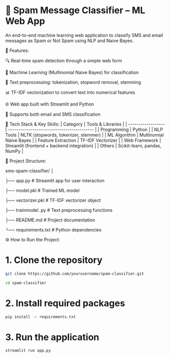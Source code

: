 # 📧 Spam Message Classifier – ML Web App
An end-to-end machine learning web application to classify SMS and email messages as Spam or Not Spam using NLP and Naive Bayes.

🚀 Features:

🔍 Real-time spam detection through a simple web form

🧠 Machine Learning (Multinomial Naive Bayes) for classification

🧹 Text preprocessing: tokenization, stopword removal, stemming

📊 TF-IDF vectorization to convert text into numerical features

🌐 Web app built with Streamlit and Python

💬 Supports both email and SMS classification

🧠 Tech Stack & Key Skills:
| Category           | Tools & Libraries                          |
| ------------------ | ------------------------------------------ |
| Programming        | Python                                     |
| NLP Tools          | NLTK (stopwords, tokenizer, stemmer)       |
| ML Algorithm       | Multinomial Naive Bayes                    |
| Feature Extraction | TF-IDF Vectorizer                          |
| Web Framework      | Streamlit (frontend + backend integration) |
| Others             | Scikit-learn, pandas, NumPy                |

📂 Project Structure:

sms-spam-classifier/
│

├── app.py                 # Streamlit app for user interaction

├── model.pkl              # Trained ML model

├── vectorizer.pkl         # TF-IDF vectorizer object

├── trainmodel..py         # Text preprocessing functions

├── README.md              # Project documentation

└── requirements.txt       # Python dependencies


⚙️ How to Run the Project: 


# 1. Clone the repository
```bash
git clone https://github.com/yourusername/spam-classifier.git
```
```bash
cd spam-classifier
```
# 2. Install required packages
```bash
pip install -r requirements.txt
```
# 3. Run the application
```bash
streamlit run app.py
```



